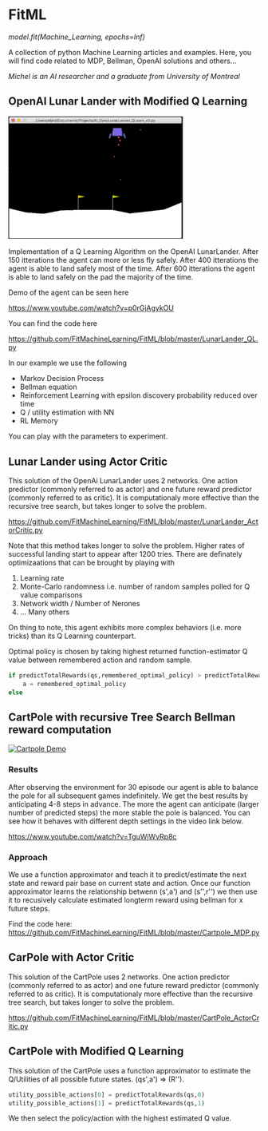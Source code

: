 # FitML
*model.fit(Machine_Learning, epochs=Inf)* 

A collection of python Machine Learning articles and examples. Here, you will find code related to MDP, Bellman, OpenAI solutions and others...

*Michel is an AI researcher and a graduate from University of Montreal*

## OpenAI Lunar Lander with Modified Q Learning

<a href="https://www.youtube.com/watch?v=p0rGjAgykOU"><img src="/img/LunarLandQLearning.png" width="350"/><a>

Implementation of a Q Learning Algorithm on the OpenAI LunarLander. 
After 150 itterations the agent can more or less fly safely.
After 400 itterations the agent is able to land safely most of the time.
After 600 itterations the agent is able to land safely on the pad the majority of the time.

Demo of the agent can be seen here

https://www.youtube.com/watch?v=p0rGjAgykOU

You can find the code here

https://github.com/FitMachineLearning/FitML/blob/master/LunarLander_QL.py

In our example we use the following
* Markov Decision Process
* Bellman equation
* Reinforcement Learning with epsilon discovery probability reduced over time
* Q / utility estimation with NN
* RL Memory

You can play with the parameters to experiment.

## Lunar Lander using Actor Critic

This solution of the OpenAi LunarLander uses 2 networks. One action predictor (commonly referred to as actor) and one future reward predictor (commonly referred to as critic). It is computationaly more effective than the recursive tree search, but takes longer to solve the problem.

https://github.com/FitMachineLearning/FitML/blob/master/LunarLander_ActorCritic.py

Note that this method takes longer to solve the problem. Higher rates of successful landing start to appear after 1200 tries. There are definately optimizaations that can be brought by playing with
1) Learning rate
2) Monte-Carlo randomness i.e. number of random samples polled for Q value comparisons
3) Network width / Number of Nerones
4) ... Many others

On thing to note, this agent exhibits more complex behaviors (i.e. more tricks) than its Q Learning counterpart. 

Optimal policy is chosen by taking highest returned function-estimator Q value between remembered action and random sample.

```python
if predictTotalRewards(qs,remembered_optimal_policy) > predictTotalRewards(qs,randaction):
    a = remembered_optimal_policy
else
```

## CartPole with recursive Tree Search Bellman reward computation 

[![Cartpole Demo](https://img.youtube.com/vi/TguWjWvRp8c/0.jpg)](https://www.youtube.com/watch?v=TguWjWvRp8c)


### Results
After observing the environment for 30 episode our agent is able to balance the pole for all subsequent games indefinitely. We get the best results by anticipating 4-8 steps in advance. The more the agent can anticipate (larger number of predicted steps) the more stable the pole is balanced. You can see how it behaves with different depth settings in the video link below. 

https://www.youtube.com/watch?v=TguWjWvRp8c



### Approach

We use a function approximator and teach it to predict/estimate the next state and reward pair base on current state and action. Once our function approximator learns the relationship betwenn (s',a') and (s'',r'') we then use it to recusively calculate estimated longterm reward using bellman for x future steps.


Find the code here: https://github.com/FitMachineLearning/FitML/blob/master/Cartpole_MDP.py


## CarPole with Actor Critic

This solution of the CartPole uses 2 networks. One action predictor (commonly referred to as actor) and one future reward predictor (commonly referred to as critic). It is computationaly more effective than the recursive tree search, but takes longer to solve the problem.

https://github.com/FitMachineLearning/FitML/blob/master/CartPole_ActorCritic.py

## CartPole with Modified Q Learning

This solution of the CartPole uses a function approximator to estimate the Q/Utilities of all possible future states.
(qs',a') => (R'').

```python
utility_possible_actions[0] = predictTotalRewards(qs,0)
utility_possible_actions[1] = predictTotalRewards(qs,1)
```
We then select the policy/action with the highest estimated Q value.

